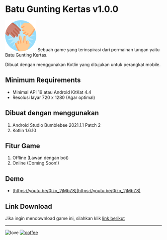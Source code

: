 # Batu Gunting Kertas v1.0.0
<img src="https://github.com/novandi18/batu-gunting-kertas/blob/main/app/src/main/res/drawable/rock_paper_scissors.png" alt="Logo Aplikasi" width="100"/>
Sebuah game yang terinspirasi dari permainan tangan yaitu Batu Gunting Kertas.

Dibuat dengan menggunakan Kotlin yang ditujukan untuk perangkat mobile.

## Minimum Requirements

 - Minimal API 19 atau Android KitKat 4.4
 - Resolusi layar 720 x 1280 (Agar optimal)

## Dibuat dengan menggunakan

 1. Android Studio Bumblebee 2021.1.1 Patch 2
 2. Kotlin 1.6.10

## Fitur Game
 1. Offline (Lawan dengan bot)
 2. Online (Coming Soon!)

## Demo
 - [https://youtu.be/0izo_2jMbZ8](https://youtu.be/0izo_2jMbZ8)

## Link Download
Jika ingin mendownload game ini, silahkan klik [link berikut](https://drive.google.com/file/d/15WEqmD7OQdwSoSB-ZS25iwNDb0IG7qMc/view?usp=sharing)

---

![love](http://ForTheBadge.com/images/badges/built-with-love.svg)
[![coffee](https://www.buymeacoffee.com/assets/img/custom_images/orange_img.png)](https://www.buymeacoffee.com/novandiramadhan)
